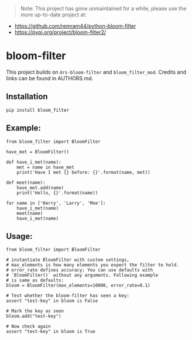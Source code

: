 > Note: This project has gone unmaintained for a while,
please use the more up-to-date project at: 
- https://github.com/remram44/python-bloom-filter
- https://pypi.org/project/bloom-filter2/

# bloom-filter

This project builds on `drs-bloom-filter` and `bloom_filter_mod`.
Credits and links can be found in AUTHORS.md.

## Installation

    pip install bloom_filter


## Example:

    from bloom_filter import BloomFilter

    have_met = BloomFilter()

    def have_i_met(name):
        met = name in have_met
        print('Have I met {} before: {}'.format(name, met))

    def meet(name):
        have_met.add(name)
        print('Hello, {}'.format(name))

    for name in ['Harry', 'Larry', 'Moe']:
        have_i_met(name)
        meet(name)
        have_i_met(name)


## Usage:

    from bloom_filter import BloomFilter

    # instantiate BloomFilter with custom settings,
    # max_elements is how many elements you expect the filter to hold.
    # error_rate defines accuracy; You can use defaults with
    # `BloomFilter()` without any arguments. Following example
    # is same as defaults:
    bloom = BloomFilter(max_elements=10000, error_rate=0.1)

    # Test whether the bloom-filter has seen a key:
    assert "test-key" in bloom is False

    # Mark the key as seen
    bloom.add("test-key")

    # Now check again
    assert "test-key" in bloom is True
